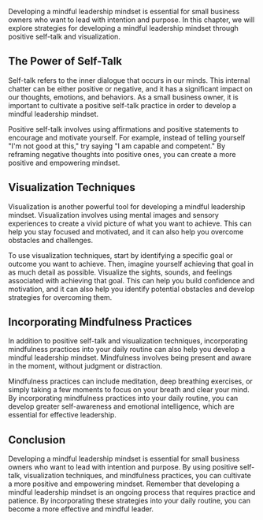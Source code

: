 
Developing a mindful leadership mindset is essential for small business owners who want to lead with intention and purpose. In this chapter, we will explore strategies for developing a mindful leadership mindset through positive self-talk and visualization.

The Power of Self-Talk
----------------------

Self-talk refers to the inner dialogue that occurs in our minds. This internal chatter can be either positive or negative, and it has a significant impact on our thoughts, emotions, and behaviors. As a small business owner, it is important to cultivate a positive self-talk practice in order to develop a mindful leadership mindset.

Positive self-talk involves using affirmations and positive statements to encourage and motivate yourself. For example, instead of telling yourself "I'm not good at this," try saying "I am capable and competent." By reframing negative thoughts into positive ones, you can create a more positive and empowering mindset.

Visualization Techniques
------------------------

Visualization is another powerful tool for developing a mindful leadership mindset. Visualization involves using mental images and sensory experiences to create a vivid picture of what you want to achieve. This can help you stay focused and motivated, and it can also help you overcome obstacles and challenges.

To use visualization techniques, start by identifying a specific goal or outcome you want to achieve. Then, imagine yourself achieving that goal in as much detail as possible. Visualize the sights, sounds, and feelings associated with achieving that goal. This can help you build confidence and motivation, and it can also help you identify potential obstacles and develop strategies for overcoming them.

Incorporating Mindfulness Practices
-----------------------------------

In addition to positive self-talk and visualization techniques, incorporating mindfulness practices into your daily routine can also help you develop a mindful leadership mindset. Mindfulness involves being present and aware in the moment, without judgment or distraction.

Mindfulness practices can include meditation, deep breathing exercises, or simply taking a few moments to focus on your breath and clear your mind. By incorporating mindfulness practices into your daily routine, you can develop greater self-awareness and emotional intelligence, which are essential for effective leadership.

Conclusion
----------

Developing a mindful leadership mindset is essential for small business owners who want to lead with intention and purpose. By using positive self-talk, visualization techniques, and mindfulness practices, you can cultivate a more positive and empowering mindset. Remember that developing a mindful leadership mindset is an ongoing process that requires practice and patience. By incorporating these strategies into your daily routine, you can become a more effective and mindful leader.
